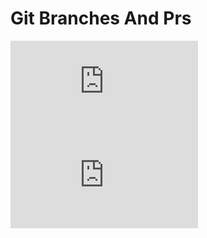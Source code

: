# Git Branches And Prs
![Guide](https://github.com/neuefische/bo-web-23-3/blob/main/sessions/git-branches-and-prs/git-branches-and-prs.md)
![Challenge](https://github.com/neuefische/bo-web-23-3/blob/main/sessions/git-branches-and-prs/challenges-git-branches-and-prs.md)
